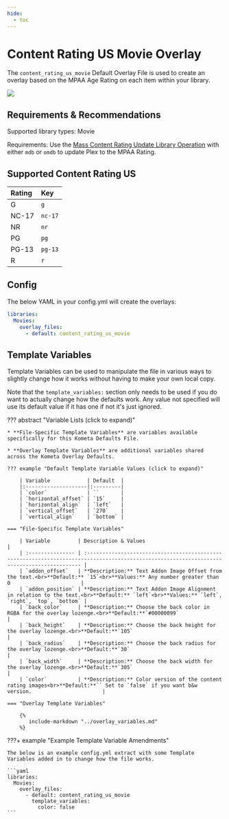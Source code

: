 ```yaml
---
hide:
  - toc
---
```

# Content Rating US Movie Overlay

The `content_rating_us_movie` Default Overlay File is used to create an overlay based on the MPAA Age Rating on each 
item within your library.

![](images/content_rating_us_movie.png)

## Requirements & Recommendations

Supported library types: Movie

Requirements: Use the [Mass Content Rating Update Library 
Operation](../../config/operations.md#mass-content-rating-update) with either `mdb` or `omdb` to update Plex to the MPAA 
Rating.

## Supported Content Rating US

| Rating | Key     |
| :----- | :------ |
| G      | `g`     |
| NC-17  | `nc-17` |
| NR     | `nr`    |
| PG     | `pg`    |
| PG-13  | `pg-13` |
| R      | `r`     |

## Config

The below YAML in your config.yml will create the overlays:

```yaml
libraries:
  Movies:
    overlay_files:
      - default: content_rating_us_movie
```

## Template Variables

Template Variables can be used to manipulate the file in various ways to slightly change how it works without having to 
make your own local copy.

Note that the `template_variables:` section only needs to be used if you do want to actually change how the defaults 
work. Any value not specified will use its default value if it has one if not it's just ignored.

??? abstract "Variable Lists (click to expand)"

    * **File-Specific Template Variables** are variables available specifically for this Kometa Defaults File.

    * **Overlay Template Variables** are additional variables shared across the Kometa Overlay Defaults.

    ??? example "Default Template Variable Values (click to expand)"

        | Variable            | Default  |
        |:--------------------|:---------|
        | `color`             | ``       |
        | `horizontal_offset` | `15`     |
        | `horizontal_align`  | `left`   |
        | `vertical_offset`   | `270`    |
        | `vertical_align`    | `bottom` |
        
    === "File-Specific Template Variables"

        | Variable         | Description & Values                                                                                                                        |
        | :--------------- | :------------------------------------------------------------------------------------------------------------------------------------------ |
        | `addon_offset`   | **Description:** Text Addon Image Offset from the text.<br>**Default:** `15`<br>**Values:** Any number greater than 0                       |
        | `addon_position` | **Description:** Text Addon Image Alignment in relation to the text.<br>**Default:** `left`<br>**Values:** `left`, `right`, `top`, `bottom` |
        | `back_color`     | **Description:** Choose the back color in RGBA for the overlay lozenge.<br>**Default:**`#00000099`                                          |
        | `back_height`    | **Description:** Choose the back height for the overlay lozenge.<br>**Default:**`105`                                                       |
        | `back_radius`    | **Description:** Choose the back radius for the overlay lozenge.<br>**Default:**`30`                                                        |
        | `back_width`     | **Description:** Choose the back width for the overlay lozenge.<br>**Default:**`305`                                                        |
        | `color`          | **Description:** Color version of the content rating images<br>**Default:**`` Set to `false` if you want b&w version.                       |

    === "Overlay Template Variables"

        {%
           include-markdown "../overlay_variables.md"
        %}
    
???+ example "Example Template Variable Amendments"

    The below is an example config.yml extract with some Template Variables added in to change how the file works.
    
    ```yaml
    libraries:
      Movies:
        overlay_files:
          - default: content_rating_us_movie
            template_variables:
              color: false
    ```
